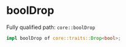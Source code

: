 # boolDrop

Fully qualified path: `core::boolDrop`

```rust
impl boolDrop of core::traits::Drop<bool>;
```

